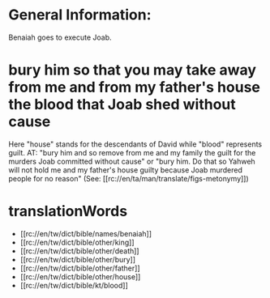 # General Information:

Benaiah goes to execute Joab.

# bury him so that you may take away from me and from my father's house the blood that Joab shed without cause

Here "house" stands for the descendants of David while "blood" represents guilt. AT: "bury him and so remove from me and my family the guilt for the murders Joab committed without cause" or "bury him. Do that so Yahweh will not hold me and my father's house guilty because Joab murdered people for no reason" (See: [[rc://en/ta/man/translate/figs-metonymy]])

# translationWords

* [[rc://en/tw/dict/bible/names/benaiah]]
* [[rc://en/tw/dict/bible/other/king]]
* [[rc://en/tw/dict/bible/other/death]]
* [[rc://en/tw/dict/bible/other/bury]]
* [[rc://en/tw/dict/bible/other/father]]
* [[rc://en/tw/dict/bible/other/house]]
* [[rc://en/tw/dict/bible/kt/blood]]